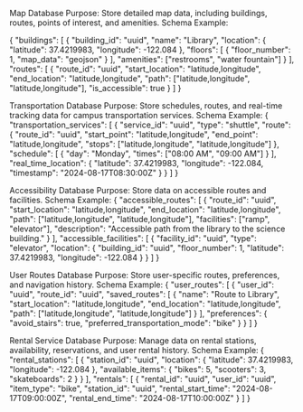Map Database
Purpose: Store detailed map data, including buildings, routes, points of interest, and amenities.
Schema Example:

{
  "buildings": [
    {
      "building_id": "uuid",
      "name": "Library",
      "location": {
        "latitude": 37.4219983,
        "longitude": -122.084
      },
      "floors": [
        {
          "floor_number": 1,
          "map_data": "geojson"
        }
      ],
      "amenities": ["restrooms", "water fountain"]
    }
  ],
  "routes": [
    {
      "route_id": "uuid",
      "start_location": "latitude,longitude",
      "end_location": "latitude,longitude",
      "path": ["latitude,longitude", "latitude,longitude"],
      "is_accessible": true
    }
  ]
}

Transportation Database
Purpose: Store schedules, routes, and real-time tracking data for campus transportation services.
Schema Example:
{
  "transportation_services": [
    {
      "service_id": "uuid",
      "type": "shuttle",
      "route": {
        "route_id": "uuid",
        "start_point": "latitude,longitude",
        "end_point": "latitude,longitude",
        "stops": ["latitude,longitude", "latitude,longitude"]
      },
      "schedule": [
        {
          "day": "Monday",
          "times": ["08:00 AM", "09:00 AM"]
        }
      ],
      "real_time_location": {
        "latitude": 37.4219983,
        "longitude": -122.084,
        "timestamp": "2024-08-17T08:30:00Z"
      }
    }
  ]
}

Accessibility Database
Purpose: Store data on accessible routes and facilities.
Schema Example:
{
  "accessible_routes": [
    {
      "route_id": "uuid",
      "start_location": "latitude,longitude",
      "end_location": "latitude,longitude",
      "path": ["latitude,longitude", "latitude,longitude"],
      "facilities": ["ramp", "elevator"],
      "description": "Accessible path from the library to the science building."
    }
  ],
  "accessible_facilities": [
    {
      "facility_id": "uuid",
      "type": "elevator",
      "location": {
        "building_id": "uuid",
        "floor_number": 1,
        "latitude": 37.4219983,
        "longitude": -122.084
      }
    }
  ]
}

User Routes Database
Purpose: Store user-specific routes, preferences, and navigation history.
Schema Example:
{
  "user_routes": [
    {
      "user_id": "uuid",
      "route_id": "uuid",
      "saved_routes": [
        {
          "name": "Route to Library",
          "start_location": "latitude,longitude",
          "end_location": "latitude,longitude",
          "path": ["latitude,longitude", "latitude,longitude"]
        }
      ],
      "preferences": {
        "avoid_stairs": true,
        "preferred_transportation_mode": "bike"
      }
    }
  ]
}

Rental Service Database
Purpose: Manage data on rental stations, availability, reservations, and user rental history.
Schema Example:
{
  "rental_stations": [
    {
      "station_id": "uuid",
      "location": {
        "latitude": 37.4219983,
        "longitude": -122.084
      },
      "available_items": {
        "bikes": 5,
        "scooters": 3,
        "skateboards": 2
      }
    }
  ],
  "rentals": [
    {
      "rental_id": "uuid",
      "user_id": "uuid",
      "item_type": "bike",
      "station_id": "uuid",
      "rental_start_time": "2024-08-17T09:00:00Z",
      "rental_end_time": "2024-08-17T10:00:00Z"
    }
  ]
}